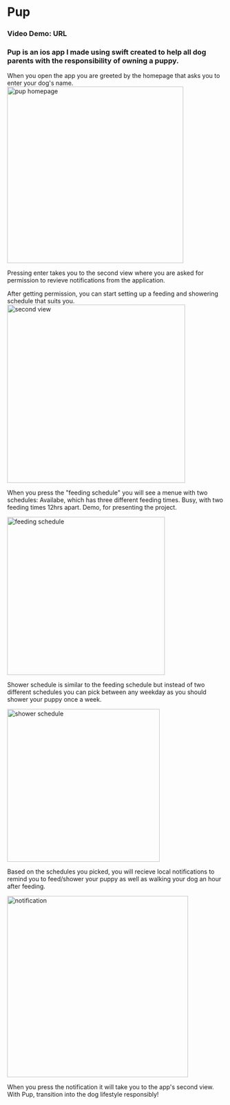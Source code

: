 # Pup
### Video Demo: URL
### Pup is an ios app I made using swift created to help all dog parents with the responsibility of owning a puppy.

When you open the app you are greeted by the homepage that asks you to enter your dog's name.
<img width="409" alt="pup homepage" src="https://user-images.githubusercontent.com/92101356/154273559-74b510e3-7746-484b-b516-3047f65cd98e.png">

Pressing enter takes you to the second view where you are asked for permission to revieve notifications from the application.

After getting permission, you can start setting up a feeding and showering schedule that suits you.
<img width="413" alt="second view" src="https://user-images.githubusercontent.com/92101356/154274254-d05430c7-0823-4709-aab8-26a091f49cc0.png">

When you press the "feeding schedule" you will see a menue with two schedules: Availabe, which has three different feeding times. Busy, with two feeding times 12hrs apart. Demo, for presenting the project.

<img width="366" alt="feeding schedule" src="https://user-images.githubusercontent.com/92101356/154275117-f0c0420b-34e5-49c6-9ec5-1ce97787bc53.png">

Shower schedule is similar to the feeding schedule but instead of two different schedules you can pick between any weekday as you should shower your puppy once a week.

<img width="354" alt="shower schedule" src="https://user-images.githubusercontent.com/92101356/154275490-cca0be43-95a7-48e7-a5e0-497c8a1a7c14.png">

Based on the schedules you picked, you will recieve local notifications to remind you to feed/shower your puppy as well as walking your dog an hour after feeding.

<img width="420" alt="notification" src="https://user-images.githubusercontent.com/92101356/154276175-3ba86cca-f5c3-44ec-a19b-07a9b1f1fe0b.png">

When you press the notification it will take you to the app's second view. With Pup, transition into the dog lifestyle responsibly!


